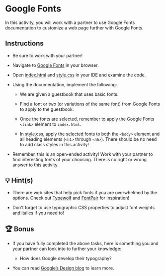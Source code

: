 # Google Fonts

In this activity, you will work with a partner to use Google Fonts documentation to customize a web page further with Google Fonts.

## Instructions

* Be sure to work with your partner!

* Navigate to [Google Fonts](https://fonts.google.com) in your browser.

* Open [index.html](./Unsolved/index.html) and [style.css](./Unsolved/assets/css/style.css) in your IDE and examine the code.

* Using the documentation, implement the following:

  * We are given a guestbook that uses basic fonts.

  * Find a font or two (or variations of the same font) from Google Fonts to apply to the guestbook.

  * Once the fonts are selected, remember to apply the Google Fonts `<link>` element to `index.html`.
  
  * In [style.css](./Unsolved/assets/css/style.css), apply the selected fonts to both the `<body>` element and all heading elements (`<h1>` through `<h6>`). There should be no need to add class styles in this activity!

* Remember, this is an open-ended activity! Work with your partner to find interesting fonts of your choosing. There is no right or wrong answer to this activity.

## 💡 Hint(s)

* There are web sites that help pick fonts if you are overwhelmed by the options. Check out [Typewolf](https://www.typewolf.com/google-fonts) and [FontPair](https://fontpair.co/) for inspiration!

* Don't forget to use typographic CSS properties to adjust font weights and italics if you need to!

## 🏆 Bonus

* If you have fully completed the above tasks, here is something you and your partner can look into to further your knowledge:

  * How does Google develop their typography? 
  
* You can read [Google’s Design blog](https://design.google/library/google-fonts/) to learn more.